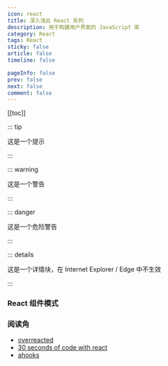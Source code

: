 ```yaml
---
icon: react
title: 深入浅出 React 系列
description: 用于构建用户界面的 JavaScript 库
category: React
tags: React
sticky: false
article: false
timeline: false

pageInfo: false
prev: false
next: false
comment: false
---
```


[[toc]]

::: tip

这是一个提示

:::

::: warning

这是一个警告

:::

::: danger

这是一个危险警告

:::

::: details

这是一个详情块，在 Internet Explorer / Edge 中不生效

:::

### React 组件模式

### 阅读角

- [overreacted](https://overreacted.io/)
- [30 seconds of code with react](https://www.30secondsofcode.org/react/p/1)
- [ahooks](https://ahooks.js.org/zh-CN)

